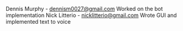 Dennis Murphy - dennism0027@gmail.com Worked on the bot implementation
Nick Litterio - nicklitterio@gmail.com Wrote GUI and implemented text to voice
